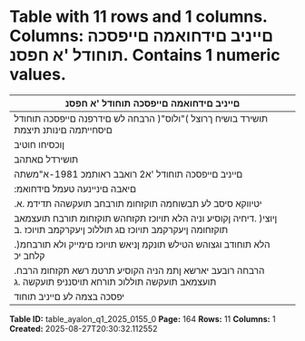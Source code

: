# Table with 11 rows and 1 columns. Columns: םייניב םידחואמה םייפסכה תוחודל 'א חפסנ. Contains 1 numeric values.

| םייניב םידחואמה םייפסכה תוחודל 'א חפסנ |
|---|
| תושירד בושיח ךרוצל )"ולוס"( הרבחה לש םידרפנה םייפסכה תוחודל םיסחייתמה םינותנ תיצמת |
| ןוכסיחו חוטיב | ןוהה קוש לע הנוממה תויחנהל םאתהב ןוהה |
| תושירדל םאתהב | )ולוס תוחוד - ןלהל( הרבחה לש םידרפנה םייפסכה תוחודל םיסחייתמה םייתיצמתה םייפסכה םינותנה תא הגיצמ הרבחה |
| םייניב םייפסכה תוחודל 'א2 רואבב ראותמכ 1981-א"משתה | )חוטיב( םייסנניפ םיתוריש לע חוקיפה קוחל םאתהב הנוממה ידי לע ועבקנש |
| :םיאבה םיניינעה טעמל םידחואמ |
| .יטיווקא סיסב לע תבשוחמה תוקזחומ תורבחב תועקשהה תדידמ .א |
| ןיוצי( .דיחיה ןקוסיע וניה הלא תויוכז תקזחהש תוקזחומ תורבח תועצמאב תוקזחומה ןיעקרקמב תויוכז םג תוללוכ ןיעקרקמב תויוכז .ב |
| .)הלא תוחודב וגצוהש הטילש תונקמ ןניאש תויוכז םימייק ולא תורבחמ קלחב יכ |
| .הרבחה רובעב יארשא ןתמ הניה הקוסיע תרטמ רשא תקזחומ הרבח תועצמאב תועקשה תוללוכ תורחא תויסנניפ תועקשה .ג |
| יפסכה בצמה לע םייניב תוחוד |

**Table ID:** table_ayalon_q1_2025_0155_0
**Page:** 164
**Rows:** 11
**Columns:** 1
**Created:** 2025-08-27T20:30:32.112552
